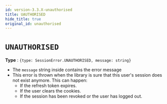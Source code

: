 ```yaml
---
id: version-3.3.X-unauthorised
title: UAUTHORISED
hide_title: true
original_id: unauthorised
---
```


# ``UNAUTHORISED``
**Type** : ``{type: SessionError.UNAUTHORISED, message: string}``
- The ``message`` string inside contains the error message
- This error is thrown when the library is sure that this user's session does not exist anymore. This can happen:
  - If the refresh token expires.
  - If the user clears the cookies.
  - If the session has been revoked or the user has logged out.